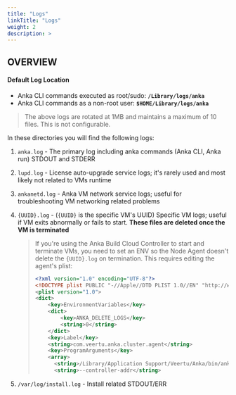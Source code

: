 ```yaml
---
title: "Logs"
linkTitle: "Logs"
weight: 2
description: >
---
```


## OVERVIEW

#### Default Log Location
- Anka CLI commands executed as root/sudo: **`/Library/logs/anka`**
- Anka CLI commands as a non-root user: **`$HOME/Library/logs/anka`**

> The above logs are rotated at 1MB and maintains a maximum of 10 files. This is not configurable.

In these directories you will find the following logs:

1. `anka.log` - The primary log including anka commands (Anka CLI, Anka run) STDOUT and STDERR

2. `lupd.log` - License auto-upgrade service logs; it's rarely used and most likely not related to VMs runtime

3. `ankanetd.log` - Anka VM network service logs; useful for troubleshooting VM networking related problems

4. `{UUID}.log` - (`{UUID}` is the specific VM's UUID) Specific VM logs; useful if VM exits abnormally or fails to start. **These files are deleted once the VM is terminated**

    > If you're using the Anka Build Cloud Controller to start and terminate VMs, you need to set an ENV so the Node Agent doesn't delete the `{UUID}.log` on termination. This requires editing the agent's plist:
    >    ```xml
    >    <?xml version="1.0" encoding="UTF-8"?>
    >    <!DOCTYPE plist PUBLIC "-//Apple//DTD PLIST 1.0//EN" "http://www.apple.com/DTDs/PropertyList-1.0.dtd">
    >    <plist version="1.0">
    >    <dict>
    >        <key>EnvironmentVariables</key>
    >        <dict>
    >            <key>ANKA_DELETE_LOGS</key>
    >            <string>0</string>
    >        </dict>
    >        <key>Label</key>
    >        <string>com.veertu.anka.cluster.agent</string>
    >        <key>ProgramArguments</key>
    >        <array>
    >          <string>/Library/Application Support/Veertu/Anka/bin/anka_agent_helper</string>
    >          <string>--controller-addr</string>
    >    ```

5. `/var/log/install.log` - Install related STDOUT/ERR